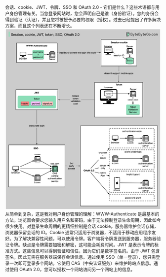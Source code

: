 会话、cookie、JWT、令牌、SSO 和 OAuth 2.0 - 它们是什么？这些术语都与用户身份管理有关。当您登录网站时，您会声明自己是谁（身份验证）。您的身份会得到验证（认证），并且您将被授予必要的权限（授权）。过去已经提出了许多解决方案，而且这个列表还在不断增长。![](../images/session.jpeg)从简单到复杂，这是我对用户身份管理的理解：WWW-Authenticate 是最基本的方法。浏览器会要求您输入用户名和密码。由于无法控制登录生命周期，因此如今很少使用。对登录生命周期的更精细控制是会话 cookie。服务器维护会话存储，浏览器保留会话的 ID。Cookie 通常只适用于浏览器，不适用于移动应用程序友好。为了解决兼容性问题，可以使用令牌。客户端将令牌发送到服务器，服务器验证令牌。缺点是令牌需要加密和解密，这可能会耗费时间。JWT 是表示令牌的标准方式。这些信息可以得到验证和信任，因为它们是数字签名的。由于 JWT 包含签名，因此无需在服务器端保存会话信息。通过使用 SSO（单一登录），您只需登录一次即可登录多个网站。它使用 CAS（中央认证服务）来维护跨站点信息。通过使用 OAuth 2.0，您可以授权一个网站访问另一个网站上的信息。